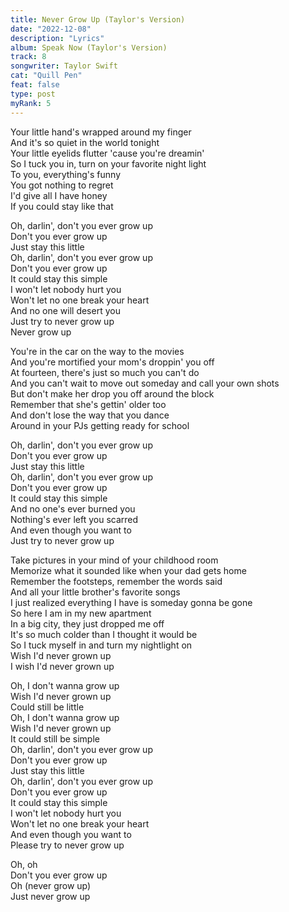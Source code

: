 ```yaml
---
title: Never Grow Up (Taylor's Version)
date: "2022-12-08"
description: "Lyrics"
album: Speak Now (Taylor's Version)
track: 8
songwriter: Taylor Swift
cat: "Quill Pen"
feat: false
type: post
myRank: 5
---
```


<p className="verse-one">
Your little hand's wrapped around my finger <br />
And it's so quiet in the world tonight <br />
Your little eyelids flutter 'cause you're dreamin' <br />
So I tuck you in, turn on your favorite night light <br />
To you, everything's funny <br />
You got nothing to regret <br />
I'd give all I have honey <br />
If you could stay like that <br />
</p>
<p className="chorus">
Oh, darlin', don't you ever grow up <br />
Don't you ever grow up <br />
Just stay this little <br />
Oh, darlin', don't you ever grow up <br />
Don't you ever grow up <br />
It could stay this simple <br />
I won't let nobody hurt you <br />
Won't let no one break your heart <br />
And no one will desert you <br />
Just try to never grow up <br />
Never grow up <br />
</p>
<p className="verse-two">
You're in the car on the way to the movies <br />
And you're mortified your mom's droppin' you off <br />
At fourteen, there's just so much you can't do <br />
And you can't wait to move out someday and call your own shots <br />
But don't make her drop you off around the block <br />
Remember that she's gettin' older too <br />
And don't lose the way that you dance <br />
Around in your PJs getting ready for school <br />
</p>
<p className="chorus">
Oh, darlin', don't you ever grow up <br />
Don't you ever grow up <br />
Just stay this little <br />
Oh, darlin', don't you ever grow up <br />
Don't you ever grow up <br />
It could stay this simple <br />
And no one's ever burned you <br />
Nothing's ever left you scarred <br />
And even though you want to <br />
Just try to never grow up <br />
</p>
<p className="bridge">
Take pictures in your mind of your childhood room <br />
Memorize what it sounded like when your dad gets home <br />
Remember the footsteps, remember the words said <br />
And all your little brother's favorite songs <br />
I just realized everything I have is someday gonna be gone <br />
So here I am in my new apartment <br />
In a big city, they just dropped me off <br />
It's so much colder than I thought it would be <br />
So I tuck myself in and turn my nightlight on <br />
Wish I'd never grown up <br />
I wish I'd never grown up <br />
</p>
<p className="chorus">
Oh, I don't wanna grow up <br />
Wish I'd never grown up <br />
Could still be little <br />
Oh, I don't wanna grow up <br />
Wish I'd never grown up <br />
It could still be simple <br />
Oh, darlin', don't you ever grow up <br />
Don't you ever grow up <br />
Just stay this little <br />
Oh, darlin', don't you ever grow up <br />
Don't you ever grow up <br />
It could stay this simple <br />
I won't let nobody hurt you <br />
Won't let no one break your heart <br />
And even though you want to <br />
Please try to never grow up <br />
</p>
<p className="outro">
Oh, oh <br />
Don't you ever grow up <br />
Oh (never grow up) <br />
Just never grow up <br />
</p>

